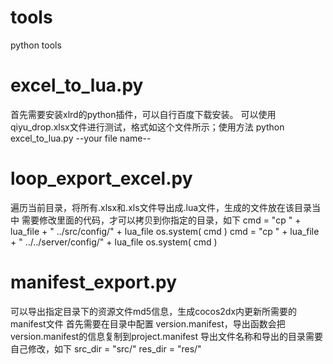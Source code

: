 # tools
python tools

# excel_to_lua.py
首先需要安装xlrd的python插件，可以自行百度下载安装。
可以使用qiyu_drop.xlsx文件进行测试，格式如这个文件所示；使用方法
python excel_to_lua.py --your file name--

# loop_export_excel.py
遍历当前目录，将所有.xlsx和.xls文件导出成.lua文件，生成的文件放在该目录当中
需要修改里面的代码，才可以拷贝到你指定的目录，如下
                cmd = "cp " + lua_file + " ../src/config/" + lua_file
                os.system( cmd )
                cmd = "cp " + lua_file + " ../../server/config/" + lua_file
                os.system( cmd )

# manifest_export.py 
可以导出指定目录下的资源文件md5信息，生成cocos2dx内更新所需要的manifest文件
首先需要在目录中配置 version.manifest，导出函数会把version.manifest的信息复制到project.manifest
导出文件名称和导出的目录需要自己修改，如下
    src_dir = "src/"
    res_dir = "res/"


